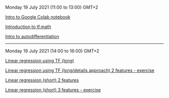 Monday 19 July 2021 (11:00 to 13:00) GMT+2

[Intro to Google Colab notebook](https://colab.research.google.com/drive/1QKFgKokJwkT-a5A33rBQod9iLfpJxEWE?usp=sharing)

[Introduction to tf.math](https://colab.research.google.com/drive/1FR-oNEoGBTEA0eaS0-RbxPSTHDdPD2Ar?usp=sharing)

[Intro to autodifferentiation](https://colab.research.google.com/drive/1h3y0DS9ppkdikF6ul6hWs0_WKWjLqt7H?usp=sharing)

<hr>

Monday 19 July 2021 (14:00 to 16:00) GMT+2

[Linear regression using TF (long)](https://colab.research.google.com/drive/1uyEZ8u2fhkd-fM4poz-dmn6Kkp31j6u2?usp=sharing)

[Linear regression using TF (long/details approach) 2 features - exercise](https://colab.research.google.com/drive/1qEAEocI5mpCOhpPInq1ni7OhjF196Q-i?usp=sharing)

[Linear regression (short) 2 features](https://colab.research.google.com/drive/1QIboP1qTsN9NAhJ11mcuE4H-WKSEMANq?usp=sharing)

[Linear regression (short) 3 features - exercise](https://colab.research.google.com/drive/1fvtxgziA9JuCo0WmqYgFTsy7JL9FmZm0?usp=sharing)

